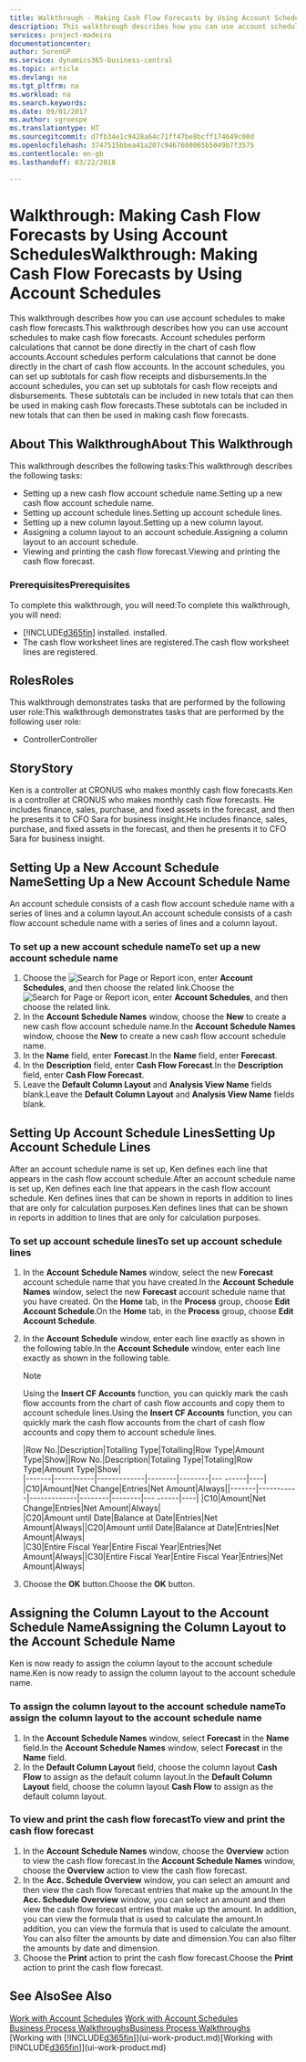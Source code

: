 ```yaml
---
title: Walkthrough - Making Cash Flow Forecasts by Using Account Schedules | Microsoft Docs
description: This walkthrough describes how you can use account schedules to make cash flow forecasts. Account schedules perform calculations that cannot be done directly in the chart of cash flow accounts. In the account schedules, you can set up subtotals for cash flow receipts and disbursements. These subtotals can be included in new totals that can then be used in making cash flow forecasts.
services: project-madeira
documentationcenter: 
author: SorenGP
ms.service: dynamics365-business-central
ms.topic: article
ms.devlang: na
ms.tgt_pltfrm: na
ms.workload: na
ms.search.keywords: 
ms.date: 09/01/2017
ms.author: sgroespe
ms.translationtype: HT
ms.sourcegitcommit: d7fb34e1c9428a64c71ff47be8bcff174649c00d
ms.openlocfilehash: 3747515bbea41a207c9467600065b5049b7f3575
ms.contentlocale: en-gb
ms.lasthandoff: 03/22/2018

---
```

# <a name="walkthrough-making-cash-flow-forecasts-by-using-account-schedules"></a><span data-ttu-id="8daab-106">Walkthrough: Making Cash Flow Forecasts by Using Account Schedules</span><span class="sxs-lookup"><span data-stu-id="8daab-106">Walkthrough: Making Cash Flow Forecasts by Using Account Schedules</span></span>
<span data-ttu-id="8daab-107">This walkthrough describes how you can use account schedules to make cash flow forecasts.</span><span class="sxs-lookup"><span data-stu-id="8daab-107">This walkthrough describes how you can use account schedules to make cash flow forecasts.</span></span> <span data-ttu-id="8daab-108">Account schedules perform calculations that cannot be done directly in the chart of cash flow accounts.</span><span class="sxs-lookup"><span data-stu-id="8daab-108">Account schedules perform calculations that cannot be done directly in the chart of cash flow accounts.</span></span> <span data-ttu-id="8daab-109">In the account schedules, you can set up subtotals for cash flow receipts and disbursements.</span><span class="sxs-lookup"><span data-stu-id="8daab-109">In the account schedules, you can set up subtotals for cash flow receipts and disbursements.</span></span> <span data-ttu-id="8daab-110">These subtotals can be included in new totals that can then be used in making cash flow forecasts.</span><span class="sxs-lookup"><span data-stu-id="8daab-110">These subtotals can be included in new totals that can then be used in making cash flow forecasts.</span></span>  

## <a name="about-this-walkthrough"></a><span data-ttu-id="8daab-111">About This Walkthrough</span><span class="sxs-lookup"><span data-stu-id="8daab-111">About This Walkthrough</span></span>  
<span data-ttu-id="8daab-112">This walkthrough describes the following tasks:</span><span class="sxs-lookup"><span data-stu-id="8daab-112">This walkthrough describes the following tasks:</span></span>  

- <span data-ttu-id="8daab-113">Setting up a new cash flow account schedule name.</span><span class="sxs-lookup"><span data-stu-id="8daab-113">Setting up a new cash flow account schedule name.</span></span>  
- <span data-ttu-id="8daab-114">Setting up account schedule lines.</span><span class="sxs-lookup"><span data-stu-id="8daab-114">Setting up account schedule lines.</span></span>  
- <span data-ttu-id="8daab-115">Setting up a new column layout.</span><span class="sxs-lookup"><span data-stu-id="8daab-115">Setting up a new column layout.</span></span>  
- <span data-ttu-id="8daab-116">Assigning a column layout to an account schedule.</span><span class="sxs-lookup"><span data-stu-id="8daab-116">Assigning a column layout to an account schedule.</span></span>  
- <span data-ttu-id="8daab-117">Viewing and printing the cash flow forecast.</span><span class="sxs-lookup"><span data-stu-id="8daab-117">Viewing and printing the cash flow forecast.</span></span>  

### <a name="prerequisites"></a><span data-ttu-id="8daab-118">Prerequisites</span><span class="sxs-lookup"><span data-stu-id="8daab-118">Prerequisites</span></span>  
<span data-ttu-id="8daab-119">To complete this walkthrough, you will need:</span><span class="sxs-lookup"><span data-stu-id="8daab-119">To complete this walkthrough, you will need:</span></span>  

- [!INCLUDE[d365fin](includes/d365fin_md.md)]<span data-ttu-id="8daab-120"> installed.</span><span class="sxs-lookup"><span data-stu-id="8daab-120"> installed.</span></span>  
- <span data-ttu-id="8daab-121">The cash flow worksheet lines are registered.</span><span class="sxs-lookup"><span data-stu-id="8daab-121">The cash flow worksheet lines are registered.</span></span>  

## <a name="roles"></a><span data-ttu-id="8daab-122">Roles</span><span class="sxs-lookup"><span data-stu-id="8daab-122">Roles</span></span>  
<span data-ttu-id="8daab-123">This walkthrough demonstrates tasks that are performed by the following user role:</span><span class="sxs-lookup"><span data-stu-id="8daab-123">This walkthrough demonstrates tasks that are performed by the following user role:</span></span>  

- <span data-ttu-id="8daab-124">Controller</span><span class="sxs-lookup"><span data-stu-id="8daab-124">Controller</span></span>  

## <a name="story"></a><span data-ttu-id="8daab-125">Story</span><span class="sxs-lookup"><span data-stu-id="8daab-125">Story</span></span>  
<span data-ttu-id="8daab-126">Ken is a controller at CRONUS who makes monthly cash flow forecasts.</span><span class="sxs-lookup"><span data-stu-id="8daab-126">Ken is a controller at CRONUS who makes monthly cash flow forecasts.</span></span> <span data-ttu-id="8daab-127">He includes finance, sales, purchase, and fixed assets in the forecast, and then he presents it to CFO Sara for business insight.</span><span class="sxs-lookup"><span data-stu-id="8daab-127">He includes finance, sales, purchase, and fixed assets in the forecast, and then he presents it to CFO Sara for business insight.</span></span>  

## <a name="setting-up-a-new-account-schedule-name"></a><span data-ttu-id="8daab-128">Setting Up a New Account Schedule Name</span><span class="sxs-lookup"><span data-stu-id="8daab-128">Setting Up a New Account Schedule Name</span></span>  
<span data-ttu-id="8daab-129">An account schedule consists of a cash flow account schedule name with a series of lines and a column layout.</span><span class="sxs-lookup"><span data-stu-id="8daab-129">An account schedule consists of a cash flow account schedule name with a series of lines and a column layout.</span></span>  

### <a name="to-set-up-a-new-account-schedule-name"></a><span data-ttu-id="8daab-130">To set up a new account schedule name</span><span class="sxs-lookup"><span data-stu-id="8daab-130">To set up a new account schedule name</span></span>  

1.  <span data-ttu-id="8daab-131">Choose the ![Search for Page or Report](media/ui-search/search_small.png "Search for Page or Report icon") icon, enter **Account Schedules**, and then choose the related link.</span><span class="sxs-lookup"><span data-stu-id="8daab-131">Choose the ![Search for Page or Report](media/ui-search/search_small.png "Search for Page or Report icon") icon, enter **Account Schedules**, and then choose the related link.</span></span>  
2.  <span data-ttu-id="8daab-132">In the **Account Schedule Names** window, choose the **New** to create a new cash flow account schedule name.</span><span class="sxs-lookup"><span data-stu-id="8daab-132">In the **Account Schedule Names** window, choose the **New** to create a new cash flow account schedule name.</span></span>  
3.  <span data-ttu-id="8daab-133">In the **Name** field, enter **Forecast**.</span><span class="sxs-lookup"><span data-stu-id="8daab-133">In the **Name** field, enter **Forecast**.</span></span>  
4.  <span data-ttu-id="8daab-134">In the **Description** field, enter **Cash Flow Forecast**.</span><span class="sxs-lookup"><span data-stu-id="8daab-134">In the **Description** field, enter **Cash Flow Forecast**.</span></span>  
5.  <span data-ttu-id="8daab-135">Leave the **Default Column Layout** and **Analysis View Name** fields blank.</span><span class="sxs-lookup"><span data-stu-id="8daab-135">Leave the **Default Column Layout** and **Analysis View Name** fields blank.</span></span>  

## <a name="setting-up-account-schedule-lines"></a><span data-ttu-id="8daab-136">Setting Up Account Schedule Lines</span><span class="sxs-lookup"><span data-stu-id="8daab-136">Setting Up Account Schedule Lines</span></span>  
<span data-ttu-id="8daab-137">After an account schedule name is set up, Ken defines each line that appears in the cash flow account schedule.</span><span class="sxs-lookup"><span data-stu-id="8daab-137">After an account schedule name is set up, Ken defines each line that appears in the cash flow account schedule.</span></span> <span data-ttu-id="8daab-138">Ken defines lines that can be shown in reports in addition to lines that are only for calculation purposes.</span><span class="sxs-lookup"><span data-stu-id="8daab-138">Ken defines lines that can be shown in reports in addition to lines that are only for calculation purposes.</span></span>  

### <a name="to-set-up-account-schedule-lines"></a><span data-ttu-id="8daab-139">To set up account schedule lines</span><span class="sxs-lookup"><span data-stu-id="8daab-139">To set up account schedule lines</span></span>  

1.  <span data-ttu-id="8daab-140">In the **Account Schedule Names** window, select the new **Forecast** account schedule name that you have created.</span><span class="sxs-lookup"><span data-stu-id="8daab-140">In the **Account Schedule Names** window, select the new **Forecast** account schedule name that you have created.</span></span> <span data-ttu-id="8daab-141">On the **Home** tab, in the **Process** group, choose **Edit Account Schedule**.</span><span class="sxs-lookup"><span data-stu-id="8daab-141">On the **Home** tab, in the **Process** group, choose **Edit Account Schedule**.</span></span>  
2.  <span data-ttu-id="8daab-142">In the **Account Schedule** window, enter each line exactly as shown in the following table.</span><span class="sxs-lookup"><span data-stu-id="8daab-142">In the **Account Schedule** window, enter each line exactly as shown in the following table.</span></span>  

    > [!NOTE]  
    >  <span data-ttu-id="8daab-143">Using the **Insert CF Accounts** function, you can quickly mark the cash flow accounts from the chart of cash flow accounts and copy them to account schedule lines.</span><span class="sxs-lookup"><span data-stu-id="8daab-143">Using the **Insert CF Accounts** function, you can quickly mark the cash flow accounts from the chart of cash flow accounts and copy them to account schedule lines.</span></span>  

    <span data-ttu-id="8daab-144">|Row No.|Description|Totalling Type|Totalling|Row Type|Amount Type|Show|</span><span class="sxs-lookup"><span data-stu-id="8daab-144">|Row No.|Description|Totaling Type|Totaling|Row Type|Amount Type|Show|</span></span>  
    <span data-ttu-id="8daab-145">|-------|-----------|-------------|--------|--------|---  ------|----| |C10|Amount|Net Change|Entries|Net Amount|Always|</span><span class="sxs-lookup"><span data-stu-id="8daab-145">|-------|-----------|-------------|--------|--------|---  ------|----| |C10|Amount|Net Change|Entries|Net Amount|Always|</span></span>  
    <span data-ttu-id="8daab-146">|C20|Amount until Date|Balance at Date|Entries|Net Amount|Always|</span><span class="sxs-lookup"><span data-stu-id="8daab-146">|C20|Amount until Date|Balance at Date|Entries|Net Amount|Always|</span></span>  
    <span data-ttu-id="8daab-147">|C30|Entire Fiscal Year|Entire Fiscal Year|Entries|Net Amount|Always|</span><span class="sxs-lookup"><span data-stu-id="8daab-147">|C30|Entire Fiscal Year|Entire Fiscal Year|Entries|Net Amount|Always|</span></span>  

4.  <span data-ttu-id="8daab-148">Choose the **OK** button.</span><span class="sxs-lookup"><span data-stu-id="8daab-148">Choose the **OK** button.</span></span>  

## <a name="assigning-the-column-layout-to-the-account-schedule-name"></a><span data-ttu-id="8daab-149">Assigning the Column Layout to the Account Schedule Name</span><span class="sxs-lookup"><span data-stu-id="8daab-149">Assigning the Column Layout to the Account Schedule Name</span></span>  
<span data-ttu-id="8daab-150">Ken is now ready to assign the column layout to the account schedule name.</span><span class="sxs-lookup"><span data-stu-id="8daab-150">Ken is now ready to assign the column layout to the account schedule name.</span></span>  

### <a name="to-assign-the-column-layout-to-the-account-schedule-name"></a><span data-ttu-id="8daab-151">To assign the column layout to the account schedule name</span><span class="sxs-lookup"><span data-stu-id="8daab-151">To assign the column layout to the account schedule name</span></span>  

1.  <span data-ttu-id="8daab-152">In the **Account Schedule Names** window, select **Forecast** in the **Name** field.</span><span class="sxs-lookup"><span data-stu-id="8daab-152">In the **Account Schedule Names** window, select **Forecast** in the **Name** field.</span></span>  
2.  <span data-ttu-id="8daab-153">In the **Default Column Layout** field, choose the column layout **Cash Flow** to assign as the default column layout.</span><span class="sxs-lookup"><span data-stu-id="8daab-153">In the **Default Column Layout** field, choose the column layout **Cash Flow** to assign as the default column layout.</span></span>  

### <a name="to-view-and-print-the-cash-flow-forecast"></a><span data-ttu-id="8daab-154">To view and print the cash flow forecast</span><span class="sxs-lookup"><span data-stu-id="8daab-154">To view and print the cash flow forecast</span></span>  
1.  <span data-ttu-id="8daab-155">In the **Account Schedule Names** window, choose the **Overview** action to view the cash flow forecast.</span><span class="sxs-lookup"><span data-stu-id="8daab-155">In the **Account Schedule Names** window, choose the **Overview** action to view the cash flow forecast.</span></span>  
2.  <span data-ttu-id="8daab-156">In the **Acc. Schedule Overview** window, you can select an amount and then view the cash flow forecast entries that make up the amount.</span><span class="sxs-lookup"><span data-stu-id="8daab-156">In the **Acc. Schedule Overview** window, you can select an amount and then view the cash flow forecast entries that make up the amount.</span></span> <span data-ttu-id="8daab-157">In addition, you can view the formula that is used to calculate the amount.</span><span class="sxs-lookup"><span data-stu-id="8daab-157">In addition, you can view the formula that is used to calculate the amount.</span></span> <span data-ttu-id="8daab-158">You can also filter the amounts by date and dimension.</span><span class="sxs-lookup"><span data-stu-id="8daab-158">You can also filter the amounts by date and dimension.</span></span>  
3.  <span data-ttu-id="8daab-159">Choose the **Print** action to print the cash flow forecast.</span><span class="sxs-lookup"><span data-stu-id="8daab-159">Choose the **Print** action to print the cash flow forecast.</span></span>  

## <a name="see-also"></a><span data-ttu-id="8daab-160">See Also</span><span class="sxs-lookup"><span data-stu-id="8daab-160">See Also</span></span>  
 <span data-ttu-id="8daab-161">[Work with Account Schedules](bi-how-work-account-schedule.md) </span><span class="sxs-lookup"><span data-stu-id="8daab-161">[Work with Account Schedules](bi-how-work-account-schedule.md) </span></span>  
 [<span data-ttu-id="8daab-162">Business Process Walkthroughs</span><span class="sxs-lookup"><span data-stu-id="8daab-162">Business Process Walkthroughs</span></span>](walkthrough-business-process-walkthroughs.md)  
 <span data-ttu-id="8daab-163">[Working with [!INCLUDE[d365fin](includes/d365fin_md.md)]](ui-work-product.md)</span><span class="sxs-lookup"><span data-stu-id="8daab-163">[Working with [!INCLUDE[d365fin](includes/d365fin_md.md)]](ui-work-product.md)</span></span>

